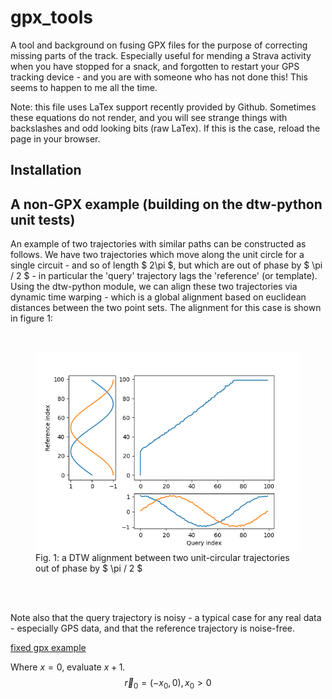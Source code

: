 # gpx_tools
<p>
A tool and background on fusing GPX files for the purpose of correcting missing parts of the track. Especially useful for mending a Strava activity when you have stopped for a snack, and forgotten to restart your GPS tracking device - and you are with someone who has not done this! This seems to happen to me all the time.
</p>

<p>
Note: this file uses LaTex support recently provided by Github. Sometimes these equations do not render, and you will see strange things with backslashes and odd looking bits (raw LaTex). If this is the case, reload the page in your browser.
</p>

## Installation

## A non-GPX example (building on the dtw-python unit tests)

<p>
An example of two trajectories with similar paths can be constructed as follows. We have two trajectories which move along the unit circle for a single circuit - and so of length $ 2\pi $, but which are out of phase by $ \pi / 2 $ - in particular the 'query' trajectory lags the 'reference' (or template). Using the dtw-python module, we can align these two trajectories via dynamic time warping - which is a global alignment based on euclidean distances between the two point sets. The alignment for this case is shown in figure 1:
</p>

<br>
<figure>
    <img src="test/test_dtw_patch.alignment.png">
    <figcaption>Fig. 1: a DTW alignment between two unit-circular trajectories out of phase by $ \pi / 2 $ </figcaption>
    <br>
</figure>
<br>

<p>
Note also that the query trajectory is noisy - a typical case for any real data - especially GPS data, and that the reference trajectory is noise-free.
</p>


[fixed gpx example](https://stuartgjohnson.github.io/gpx_tools/test/calero_fixed.html)

Where $x = 0$, evaluate $x + 1$.
$$ \vec{r}_0 = (-x_0,0), x_0 > 0 $$
